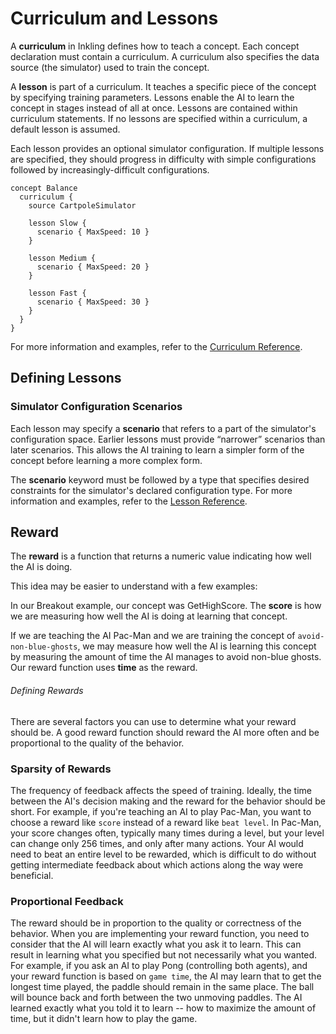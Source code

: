 # Curriculum and Lessons

A **curriculum** in Inkling defines how to teach a concept. Each concept declaration must contain a curriculum. A curriculum also specifies the data source (the simulator) used to train the concept.

A **lesson** is part of a curriculum. It teaches a specific piece of the concept by specifying training parameters. Lessons enable the AI to learn the concept in stages instead of all at once. Lessons are contained within curriculum statements. If no lessons are specified within a curriculum, a default lesson is assumed.

Each lesson provides an optional simulator configuration. If multiple lessons are specified, they should progress in difficulty with simple configurations followed by increasingly-difficult configurations.

```inkling2
concept Balance
  curriculum {
    source CartpoleSimulator

    lesson Slow {
      scenario { MaxSpeed: 10 }
    }

    lesson Medium {
      scenario { MaxSpeed: 20 }
    }

    lesson Fast {
      scenario { MaxSpeed: 30 }
    }
  }
}
```

For more information and examples, refer to the [Curriculum Reference][1].

## Defining Lessons

### Simulator Configuration Scenarios

Each lesson may specify a **scenario** that refers to a part of the simulator's configuration space. Earlier lessons must provide “narrower” scenarios than later scenarios. This allows the AI training to learn a simpler form of the concept before learning a more complex form.

The **scenario** keyword must be followed by a type that specifies desired constraints for the simulator's declared configuration type. For more information and examples, refer to the [Lesson Reference][2].

## Reward

The **reward** is a function that returns a numeric value indicating how well the AI is doing.

This idea may be easier to understand with a few examples:

In our Breakout example, our concept was GetHighScore. The **score** is how we are measuring how well the AI is doing at learning that concept.

If we are teaching the AI Pac-Man and we are training the concept of `avoid-non-blue-ghosts`, we may measure how well the AI is learning this concept by measuring the amount of time the AI manages to avoid non-blue ghosts. Our reward function uses **time** as the reward.

###### Defining Rewards

There are several factors you can use to determine what your reward should be. A good reward function should reward the AI more often and be proportional to the quality of the behavior.

### Sparsity of Rewards

The frequency of feedback affects the speed of training. Ideally, the time between the AI's decision making and the reward for the behavior should be short. For example, if you're teaching an AI to play Pac-Man, you want to choose a reward like `score` instead of a reward like `beat level`. In Pac-Man, your score changes often, typically many times during a level, but your level can change only 256 times, and only after many actions. Your AI would need to beat an entire level to be rewarded, which is difficult to do without getting intermediate feedback about which actions along the way were beneficial.

### Proportional Feedback

The reward should be in proportion to the quality or correctness of the behavior. When you are implementing your reward function, you need to consider that the AI will learn exactly what you ask it to learn. This can result in learning what you specified but not necessarily what you wanted. For example, if you ask an AI to play Pong (controlling both agents), and your reward function is based on `game time`, the AI may learn that to get the longest time played, the paddle should remain in the same place. The ball will bounce back and forth between the two unmoving paddles. The AI learned exactly what you told it to learn -- how to maximize the amount of time, but it didn't learn how to play the game.


[1]: ./../references/inkling2-reference.html#curriculums
[2]: ./../references/inkling2-reference.html#lessons
